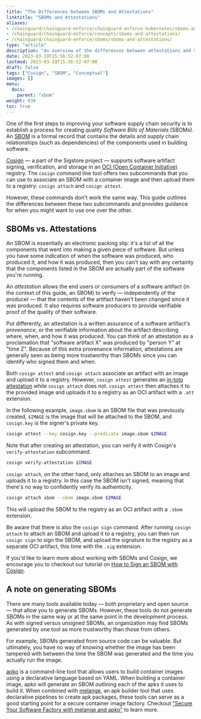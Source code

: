 ```yaml
---
title: "The Differences between SBOMs and Attestations"
linktitle: "SBOMs and Attestations"
aliases:
- /chainguard/chainguard-enforce/chainguard-enforce-kubernetes/sboms-and-attestations/
- /chainguard/chainguard-enforce/concepts/sboms-and-attestations/
- /chainguard/chainguard-enforce/sboms/sboms-and-attestations/
type: "article"
description: "An overview of the differences between attestations and SBOMs"
date: 2023-03-19T15:56:52-07:00
lastmod: 2023-03-19T15:56:52-07:00
draft: false
tags: ["Cosign", "SBOM", "Conceptual"]
images: []
menu:
  docs:
    parent: "sbom"
weight: 030
toc: true
---
```


One of the first steps to improving your software supply chain security is to establish a process for creating quality *Software Bills of Materials* (SBOMs). An [SBOM](/open-source/sbom/) is a formal record that contains the details and supply chain relationships (such as dependencies) of the components used in building software.

[Cosign](/open-source/sigstore/cosign/an-introduction-to-cosign/) — a part of the Sigstore project — supports software artifact signing, verification, and storage in an [OCI (Open Container Initiative)](/open-source/oci/) registry. The `cosign` command line tool offers two subcommands that you can use to associate an SBOM with a container image and then upload them to a registry: `cosign attach` and `cosign attest`.

However, these commands don't work the same way. This guide outlines the differences between these two subcommands and provides guidance for when you might want to use one over the other.


## SBOMs vs. Attestations

An SBOM is essentially an electronic packing slip: it's a list of all the components that went into making a given piece of software. But unless you have some indication of when the software was produced, who produced it, and how it was produced, then you can't say with any certainty that the components listed in the SBOM are actually part of the software you're running.

An *attestation* allows the end users or consumers of a software artifact (in the context of this guide, an SBOM) to verify — independently of the producer — that the contents of the artifact haven't been changed since it was produced. It also requires software producers to provide verifiable proof of the quality of their software.

Put differently, an attestation is a written assurance of a software artifact's *provenance*, or the verifiable information about the artifact describing where, when, and how it was produced. You can think of an attestation as a proclamation that "software artifact X" was produced by "person Y" at "time Z". Because of this extra provenance information, attestations are generally seen as being more trustworthy than SBOMs since you can identify who signed them and when.

Both `cosign attest` and `cosign attach` associate an artifact with an image and upload it to a registry. However, `cosign attest` generates an [in-toto attestation](https://in-toto.io/) while `cosign attach` does not. `cosign attest` then attaches it to the provided image and uploads it to a registry as an OCI artifact with a `.att` extension.

In the following example, `image.sbom` is an SBOM file that was previously created, `$IMAGE` is the image that will be attached to the SBOM, and `cosign.key` is the signer's private key.

```sh
cosign attest --key cosign.key --predicate image.sbom $IMAGE
```

Note that after creating an attestation, you can verify it with Cosign's `verify-attestation` subcommand.

```sh
cosign verify-attestation $IMAGE
```

`cosign attach`, on the other hand, only attaches an SBOM to an image and uploads it to a registry. In this case the SBOM isn't signed, meaning that there's no way to confidently verify its authenticity.

```sh
cosign attach sbom --sbom image.sbom $IMAGE
```

This will upload the SBOM to the registry as an OCI artifact with a `.sbom` extension.

Be aware that there is also the `cosign sign` command. After running `cosign attach` to attach an SBOM and upload it to a registry, you can then run `cosign sign` to sign the SBOM, and upload the signature to the registry as a separate OCI artifact, this time with the `.sig` extension.

If you'd like to learn more about working with SBOMs and Cosign, we encourage you to checkout our tutorial on [How to Sign an SBOM with Cosign](/open-source/sigstore/cosign/how-to-sign-an-sbom-with-cosign/).


## A note on generating SBOMs

There are many tools available today — both proprietary and open source — that allow you to generate SBOMs. However, these tools do not generate SBOMs in the same way or at the same point in the development process. As with signed versus unsigned SBOMs, an organization may find SBOMs generated by one tool as more trustworthy than those from others.

For example, SBOMs generated from source code can be valuable. But ultimately, you have no way of knowing whether the image has been tampered with between the time the SBOM was generated and the time you actually run the image.

[apko](/open-source/apko/overview/) is a command-line tool that allows users to build container images using a declarative language based on YAML. When building a container image, apko will generate an SBOM outlining each of the apks it uses to build it. When combined with [melange](/open-source/melange/overview/), an apk builder tool that uses declarative pipelines to create apk packages, these tools can serve as a good starting point for a secure container image factory. Checkout ["Secure Your Software Factory with melange and apko"](https://www.chainguard.dev/unchained/secure-your-software-factory-with-melange-and-apko) to learn more.
